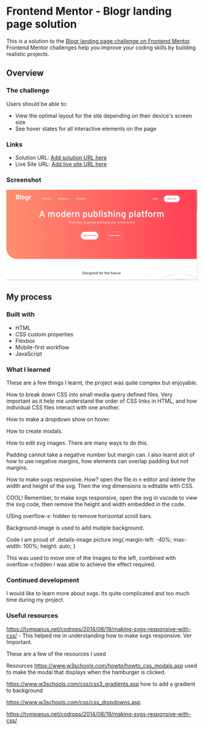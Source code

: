 # Frontend Mentor - Blogr landing page solution

This is a solution to the [Blogr landing page challenge on Frontend Mentor](https://www.frontendmentor.io/challenges/blogr-landing-page-EX2RLAApP). Frontend Mentor challenges help you improve your coding skills by building realistic projects. 

## Overview

### The challenge

Users should be able to:

- View the optimal layout for the site depending on their device's screen size
- See hover states for all interactive elements on the page
### Links

- Solution URL: [Add solution URL here](https://github.com/JulianIfesiokwu/Blogr-Landing-Page)
- Live Site URL: [Add live site URL here](https://julianifesiokwu.github.io/Blogr-Landing-Page/)

### Screenshot

![](./assets/Blogr-Landing-Page.png)

## My process

### Built with
- HTML
- CSS custom properties
- Flexbox
- Mobile-first workflow
- JavaScript

### What I learned
These are a few things I learnt, the project was quite complex but enjoyable.

How to break down CSS into small media query defined files. Very important as it help me understand the order of CSS links in HTML, and how individual CSS files interact with one another.

How to make a dropdown show on hover.

How to create modals.

How to edit svg images. There are many ways to do this.

Padding cannot take a negative number but margin can. I also learnt alot of how to use negative margins, how elements can overlap padding but not margins.

How to make svgs responsive. How? open the file in n editor and delete the width and height of the svg. Then the img dimensions is editable with CSS.

COOL! Remember, to make svgs responsive, open the svg in vscode to view the svg code, then remove the height and width embedded in the code. 

USing overflow-x: hidden to remove horizontal scroll bars.

Background-image is used to add mutiple background.

Code I am proud of
.details-image picture img{
    margin-left: -40%;
    max-width: 100%;
    height: auto;
}

This was used to move one of the images to the left, combined with overflow-x:hidden I was able to achieve the effect required.

### Continued development

I would like to learn more about svgs. Its quite complicated and too much time during my project.

### Useful resources

https://tympanus.net/codrops/2014/08/19/making-svgs-responsive-with-css/ - This helped me in understanding how to make svgs responsive. Ver Important.

These are a few of the resources I used 

Resources
https://www.w3schools.com/howto/howto_css_modals.asp used to make the modal that displays when the hamburger is clicked.

https://www.w3schools.com/css/css3_gradients.asp how to add a gradient to background

https://www.w3schools.com/css/css_dropdowns.asp

https://tympanus.net/codrops/2014/08/19/making-svgs-responsive-with-css/